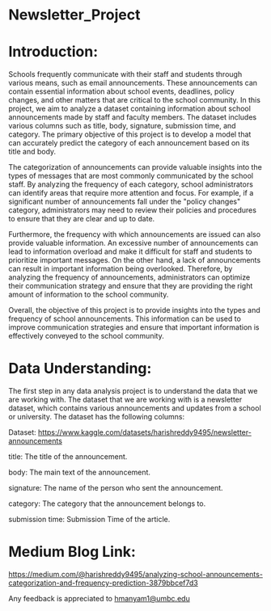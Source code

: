 # Newsletter_Project

# Introduction:

Schools frequently communicate with their staff and students through various means, such as email announcements. These announcements can contain essential information about school events, deadlines, policy changes, and other matters that are critical to the school community.
In this project, we aim to analyze a dataset containing information about school announcements made by staff and faculty members. The dataset includes various columns such as title, body, signature, submission time, and category. The primary objective of this project is to develop a model that can accurately predict the category of each announcement based on its title and body.

The categorization of announcements can provide valuable insights into the types of messages that are most commonly communicated by the school staff. By analyzing the frequency of each category, school administrators can identify areas that require more attention and focus. For example, if a significant number of announcements fall under the "policy changes" category, administrators may need to review their policies and procedures to ensure that they are clear and up to date.

Furthermore, the frequency with which announcements are issued can also provide valuable information. An excessive number of announcements can lead to information overload and make it difficult for staff and students to prioritize important messages. On the other hand, a lack of announcements can result in important information being overlooked. Therefore, by analyzing the frequency of announcements, administrators can optimize their communication strategy and ensure that they are providing the right amount of information to the school community.

Overall, the objective of this project is to provide insights into the types and frequency of school announcements. This information can be used to improve communication strategies and ensure that important information is effectively conveyed to the school community.

# Data Understanding:

The first step in any data analysis project is to understand the data that we are working with. The dataset that we are working with is a newsletter dataset, which contains various announcements and updates from a school or university. The dataset has the following columns:

Dataset: https://www.kaggle.com/datasets/harishreddy9495/newsletter-announcements

title: The title of the announcement.

body: The main text of the announcement.

signature: The name of the person who sent the announcement.

category: The category that the announcement belongs to.

submission time: Submission Time of the article.


# Medium Blog Link:

https://medium.com/@harishreddy9495/analyzing-school-announcements-categorization-and-frequency-prediction-3879bbcef7d3


Any feedback is appreciated to hmanyam1@umbc.edu
